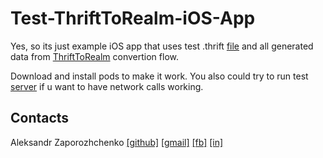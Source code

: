 # Test-ThriftToRealm-iOS-App


Yes, so its just example iOS app that uses test .thrift [file](https://github.com/Maxatma/TPerfectServer-example/blob/master/test.thrift) and all generated data from [ThriftToRealm](https://github.com/Maxatma/ThriftToRealm-MacOS-App) convertion flow.

Download and install pods to make it work.
You also could try to run test [server](https://github.com/Maxatma/TPerfectServer-example) if u want to have network calls working.


## Contacts

Aleksandr Zaporozhchenko
[[github]](https://github.com/Maxatma)  [[gmail]](mailto:maxatma.ids@gmail.com)  [[fb]](https://www.facebook.com/profile.php?id=100008291260780)  [[in]](https://www.linkedin.com/in/maxatma/)
